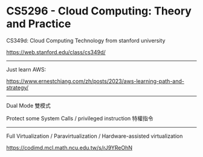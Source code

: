 # CS5296 - Cloud Computing: Theory and Practice

CS349d: Cloud Computing Technology from stanford university

https://web.stanford.edu/class/cs349d/ 

---

Just learn AWS:

https://www.ernestchiang.com/zh/posts/2023/aws-learning-path-and-strategy/


---

Dual Mode 雙模式

Protect some System Calls / privileged instruction 特權指令

---

Full Virtualization /  Paravirtualization / Hardware-assisted virtualization 

https://codimd.mcl.math.ncu.edu.tw/s/rJ9YReOhN




